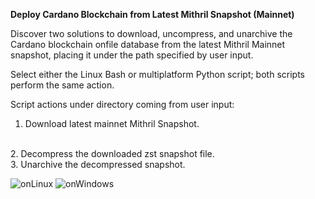 **Deploy Cardano Blockchain from Latest Mithril Snapshot (Mainnet)**

Discover two solutions to download, uncompress, and unarchive the Cardano blockchain onfile database from the latest Mithril Mainnet snapshot, placing it under the path specified by user input.

Select either the Linux Bash or multiplatform Python script; both scripts perform the same action.

Script actions under directory coming from user input:
<br/>
1. Download latest mainnet Mithril Snapshot.
<br/>
2. Decompress the downloaded zst snapshot file.
<br/>
3. Unarchive the decompressed snapshot.
<br/>

![onLinux](https://github.com/asnakep/deployMithrilSnapShot/assets/53517506/239af16d-23e8-4039-8791-3fa6d0f88c72)
![onWindows](https://github.com/asnakep/deployMithrilSnapShot/assets/53517506/41c8af59-f2b7-4dc9-b587-8bbcd329a2e9)
